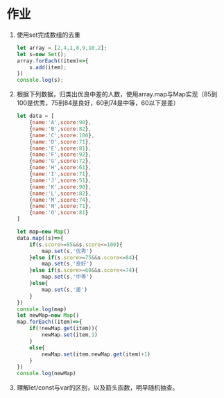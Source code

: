 # 作业

1. 使用set完成数组的去重

   ```js
   let array = [2,4,1,8,9,10,2];
   let s=new Set();
   array.forEach((item)=>{
       s.add(item);
   })
   console.log(s);
   ```

   

2. 根据下列数据，归类出优良中差的人数，使用array.map与Map实现（85到100是优秀，75到84是良好，60到74是中等，60以下是差）

   ```js
   let data = [
       {name:'A',score:90},
       {name:'B',score:82},
       {name:'C',score:100},
       {name:'D',score:71},
       {name:'E',score:81},
       {name:'F',score:92},
       {name:'G',score:72},
       {name:'H',score:61},
       {name:'I',score:71},
       {name:'J',score:51},
       {name:'K',score:90},
       {name:'L',score:82},
       {name:'M',score:74},
       {name:'N',score:71},
       {name:'O',score:81}
   ]
   ```

   ```js
   let map=new Map()
   data.map((s)=>{
       if(s.score>=85&&s.score<=100){
           map.set(s,'优秀')
       }else if(s.score>=75&&s.score<=84){
           map.set(s,'良好')
       }else if(s.score>=60&&s.score<=74){
           map.set(s,'中等')
       }else{
           map.set(s,'差')
       }
   })
   console.log(map)
   let newMap=new Map()
   map.forEach((item)=>{
       if(!newMap.get(item)){
           newMap.set(item,1)
       }
       else{
           newMap.set(item,newMap.get(item)+1)
       }
   })
   console.log(newMap)
   ```

   

3. 理解let/const与var的区别，以及箭头函数，明早随机抽查。

